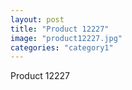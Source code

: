 ```yaml
---
layout: post
title: "Product 12227"
image: "product12227.jpg"
categories: "category1"
---
```

Product 12227
